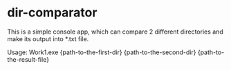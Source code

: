 # dir-comparator
This is a simple console app, which can compare 2 different directories and make its output into *.txt file.

Usage: Work1.exe {path-to-the-first-dir} {path-to-the-second-dir} {path-to-the-result-file}

